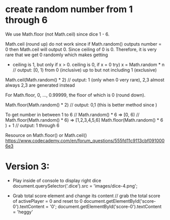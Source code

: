 # create random number from 1 through 6

We use Math.floor (not Math.ceil) since dice 1 - 6.

Math.ceil (round up) do not work since if Math.random() outputs number = 0 then Math.ceil will output 0.
Since ceiling of 0 is 0.  Therefore, it is very rare that we get 0 randomly which makes getting
- ceiling is 1, but only if x > 0.  ceiling is 0, if x = 0
try)
x = Math.random * n
// output: [0, 1) from 0 (inclusive) up to but not including 1 (exclusive) 

Math.ceil(Math.random() * 2) 
// output: 1 (only when 0 very rare), 2,3  almost always 2,3 are generated instead 

For Math.floor, 0, ..., 0.99999, the floor of which is 0 (round down).

Math.floor(Math.random() * 2)
// output: 0,1  (this is better method since )

To get number in between 1 to 6
// Math.random() * 6 => [0, 6) 
// Math.floor(Math.random() * 6) => [1,2,3,4,5,6]
Math.floor(Math.random() * 6 ) + 1
// output: 1 through 6

Resource on Math.floor() or Math.ceil()
https://www.codecademy.com/en/forum_questions/555fd11c9113cbf0910006e3


# Version 3: 
- Play inside of console to display right dice
document.querySelector('.dice').src = 'images/dice-4.png';

- Grab total score element and change its content
// grab the total score of activePlayer = 0 and reset to 0
document.getElementById('score-0').textContent = '0';
document.getElementById('score-0').textContent = 'heggy'
